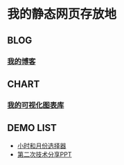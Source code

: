 # 我的静态网页存放地

## BLOG

### [我的博客](https://lfy55.github.io/)

## CHART

### [我的可视化图表库](https://lfy55.github.io/sqkProject/charts/index.html)

## DEMO LIST

 - [小时和月份选择器](https://lfy55.github.io/sqkProject/demo/testDateComponent.html)
 - [第二次技术分享PPT](https://lfy55.github.io/sqkProject/demo/share-ppt@2/page1.html)